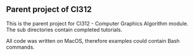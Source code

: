 ## Parent project of CI312

This is the parent project for CI312 - Computer Graphics Algorithm module. The sub directories contain completed tutorials.


All code was written on MacOS, therefore examples could contain Bash commands.